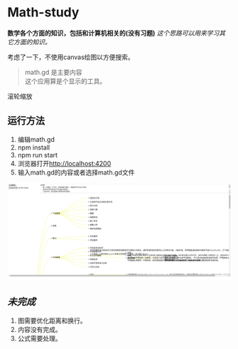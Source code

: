 # Math-study

__数学各个方面的知识，包括和计算机相关的(没有习题)__ _这个思路可以用来学习其它方面的知识。_

 考虑了一下，不使用canvas绘图以方便搜索。
>math.gd 是主要内容  
>这个应用算是个显示的工具。

滚轮缩放



## 运行方法

1. 编辑math.gd
2. npm install
3. npm run start
4. 浏览器打开[http://localhost:4200](http://localhost:4200)
5. 输入math.gd的内容或者选择math.gd文件

![eg](./img/img1.jpg)

## _未完成_

1. 图需要优化距离和换行。
2. 内容没有完成。
3. 公式需要处理。
